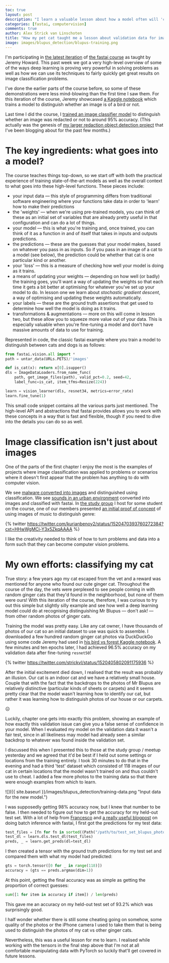 ```yaml
---
toc: true
layout: post
description: "I learn a valuable lesson about how a model often will 'cheat' when training and sometimes the solution is a separate held-out set of 'test' data which can give a more accurate assessment of how well the model is performing."
categories: [fastai, computervision]
comments: true
author: Alex Strick van Linschoten
title: "How my pet cat taught me a lesson about validation data for image classification"
image: images/blupus_detection/blupus-training.png
---
```


I'm participating in [the latest iteration](https://itee.uq.edu.au/event/2022/practical-deep-learning-coders-uq-fastai) of [the fastai course](https://www.fast.ai) as taught by Jeremy Howard. This past week we got a very high-level overview of some of the ways deep learning is proving very powerful in solving problems as well as how we can use its techniques to fairly quickly get great results on image classification problems.

I've done the earlier parts of the course before, so some of these demonstrations were less mind-blowing than the first time I saw them. For this iteration of the course, Jeremy showcased [a Kaggle notebook](https://www.kaggle.com/code/jhoward/is-it-a-bird-creating-a-model-from-your-own-data) which trains a model to distinguish whether an image is of a bird or not.

Last time I did the course, I [trained an image classifier model](https://mlops.systems/fastai/redactionmodel/computervision/datalabelling/2021/09/06/redaction-classification-chapter-2.html#fn:3) to distinguish whether an image was redacted or not to around 95% accuracy. (This actually was the genesis of [my larger redaction object detection project](https://mlops.systems/categories/#redactionmodel) that I've been blogging about for the past few months.)

# The key ingredients: what goes into a model?

The course teaches things top-down, so we start off with both the practical experience of training state-of-the-art models as well as the overall context to what goes into these high-level functions. These pieces include:

- your input data — this style of programming differs from traditional software engineering where your functions take data in order to 'learn' how to make their predictions
- the 'weights' — when we're using pre-trained models, you can think of these as an initial set of variables that are already pretty useful in that configuration and can do a lot of things.
- your model — this is what you're training and, once trained, you can think of it as a function in and of itself that takes in inputs and outputs predictions.
- the predictions — these are the guesses that your model makes, based on whatever you pass in as inputs. So if you pass in an image of a cat to a model (see below), the prediction could be whether that cat is one particular kind or another.
- your 'loss' — this is a measure of checking how well your model is doing as it trains.
- a means of updating your weights — depending on how well (or badly) the training goes, you'll want a way of updating the weights so that each time it gets a bit better at optimising for whatever you've set up your model to do. In lesson one we learn about *stochastic gradient descent*, a way of optimising and updating these weights automatically.
- your labels — these are the ground truth assertions that get used to determine how well the model is doing as it trains.
- transformations & augmentations — more on this will come in lesson two, but these allow you to squeeze more value out of your data. This is especially valuable when you're fine-tuning a model and don't have massive amounts of data to use for training.

Represented in code, the classic fastai example where you train a model to distinguish between cats and dogs is as follows:

```python
from fastai.vision.all import *
path = untar_data(URLs.PETS)/'images'

def is_cat(x): return x[0].isupper()
dls = ImageDataLoaders.from_name_func(
    path, get_image_files(path), valid_pct=0.2, seed=42,
    label_func=is_cat, item_tfms=Resize(224))

learn = vision_learner(dls, resnet34, metrics=error_rate)
learn.fine_tune(1)
```

This small code snippet contains all the various parts just mentioned. The high-level API and abstractions that fastai provides allows you to work with these concepts in a way that is fast and flexible, though if you need to dive into the details you can do so as well.

# Image classification isn't just about images

One of the parts of the first chapter I enjoy the most is the examples of projects where image classification was applied to problems or scenarios where it doesn't first appear that the problem has anything to do with computer vision.

We see [malware converted into images](https://ieeexplore.ieee.org/abstract/document/8328749) and distinguished using classification. We see [sounds in an urban environment](https://medium.com/@etown/great-results-on-audio-classification-with-fastai-library-ccaf906c5f52) converted into images and classified with fastai. In [the study group](https://www.meetup.com/delft-fast-ai-study-group/) I host for some student on the course, one of our members presented [an initial proof of concept](https://kurianbenoy.com/ml-blog/fastai/fastbook/2022/05/01/AudioCNNDemo.html) of using images of music to distinguish genre:

{% twitter https://twitter.com/kurianbenoy2/status/1520470393760272384?cxt=HHwWgMCi-Y3x5ZkqAAAA %}

I like the creativity needed to think of how to turn problems and data into a form such that they can become computer vision problems.

# My own efforts: classifying my cat

True story: a few years ago my cat escaped from the vet and a reward was mentioned for anyone who found our cute ginger cat.  Throughout the course of the day, the vets were perplexed to see people coming in with random ginger cats that they'd found in the neighborhood, but none of them were ours! With this iteration of the course, therefore, I was curious to try out this simple but slightly silly example and see how well a deep learning model could do at recognising distinguishing Mr Blupus — don't ask! — from other random photos of ginger cats.

Training the model was pretty easy. Like any cat owner, I have thousands of photos of our cat so an initial dataset to use was quick to assemble. I downloaded a few hundred random ginger cat photos via DuckDuckGo using some code Jeremy had used in [his bird vs forest Kaggle notebook](https://www.kaggle.com/code/jhoward/is-it-a-bird-creating-a-model-from-your-own-data). A few minutes and ten epochs later, I had achieved 96.5% accuracy on my validation data after fine-tuning `resnet50`!

{% twitter https://twitter.com/strickvl/status/1520405802091175936 %}

After the initial excitement died down, I realised that the result was probably an illusion. Our cat is an indoor cat and we have a relatively small house. Couple that with the fact that the backdrops to the photos of Mr Blupus are relatively distinctive (particular kinds of sheets or carpets) and it seems pretty clear that the model wasn't learning how to identify our cat, but rather it was learning how to distinguish photos of our house or our carpets.

☹️

Luckily, chapter one gets into exactly this problem, showing an example of how exactly this validation issue can give you a false sense of confidence in your model. When I evaluated my model on the validation data it wasn't a fair test, since in all likeliness may model had already seen a similar backdrop to whatever was found inside the validation set.

I discussed this when I presented this to those at the study group / meetup yesterday and we agreed that it'd be best if I held out some settings or locations from the training entirely. I took 30 minutes to do that in the evening and had a third 'test' dataset which consisted of 118 images of our cat in certain locations that the model wasn't trained on and thus couldn't use to cheat. I added a few more photos to the training data so that there were enough examples from which to learn.

![]({{ site.baseurl }}/images/blupus_detection/training-data.png "Input data for the new model.")

I was supposedly getting 98% accuracy now, but I knew that number to be false. I then needed to figure out how to get the accuracy for my held-out test set. With a lot of help from [Francesco](https://twitter.com/Fra_Pochetti) and [a really useful blogpost](https://benjaminwarner.dev/2021/10/01/inference-with-fastai#batch-prediction) on doing batch inference with fastai, I first got the predictions for my test data:

```python
test_files = [fn for fn in sorted((Path("/path/to/test_set_blupus_photos")).glob('**/*')) if fn.is_file()]
test_dl = learn.dls.test_dl(test_files)
preds, _ = learn.get_preds(dl=test_dl)
```

I then created a tensor with the ground truth predictions for my test set and compared them with what my model had predicted:

```python
gts = torch.tensor([0 for _ in range(118)])
accuracy = (gts == preds.argmax(dim=1))
```

At this point, getting the final accuracy was as simple as getting the proportion of correct guesses:

```python
sum([1 for item in accuracy if item]) / len(preds)
```

This gave me an accuracy on my held-out test set of 93.2% which was surprisingly good.

I half wonder whether there is still some cheating going on somehow, some quality of the photos or the iPhone camera I used to take them that is being used to distinguish the photos of my cat vs other ginger cats.

Nevertheless, this was a useful lesson for me to learn. I realised while working with the tensors in the final step above that I'm not at all comfortable manipulating data with PyTorch so luckily that'll get covered in future lessons.